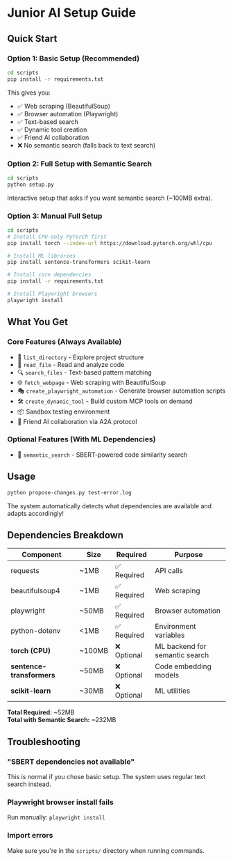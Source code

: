 # Junior AI Setup Guide

## Quick Start

### Option 1: Basic Setup (Recommended)
```bash
cd scripts
pip install -r requirements.txt
```
This gives you:
- ✅ Web scraping (BeautifulSoup)
- ✅ Browser automation (Playwright)  
- ✅ Text-based search
- ✅ Dynamic tool creation
- ✅ Friend AI collaboration
- ❌ No semantic search (falls back to text search)

### Option 2: Full Setup with Semantic Search
```bash
cd scripts
python setup.py
```
Interactive setup that asks if you want semantic search (~100MB extra).

### Option 3: Manual Full Setup
```bash
cd scripts
# Install CPU-only PyTorch first
pip install torch --index-url https://download.pytorch.org/whl/cpu

# Install ML libraries
pip install sentence-transformers scikit-learn

# Install core dependencies
pip install -r requirements.txt

# Install Playwright browsers
playwright install
```

## What You Get

### Core Features (Always Available)
- 📁 `list_directory` - Explore project structure
- 📖 `read_file` - Read and analyze code  
- 🔍 `search_files` - Text-based pattern matching
- 🌐 `fetch_webpage` - Web scraping with BeautifulSoup
- 🎭 `create_playwright_automation` - Generate browser automation scripts
- 🛠️ `create_dynamic_tool` - Build custom MCP tools on demand
- 📦 Sandbox testing environment
- 🤝 Friend AI collaboration via A2A protocol

### Optional Features (With ML Dependencies)
- 🧠 `semantic_search` - SBERT-powered code similarity search

## Usage

```bash
python propose-changes.py test-error.log
```

The system automatically detects what dependencies are available and adapts accordingly!

## Dependencies Breakdown

| Component | Size | Required | Purpose |
|-----------|------|----------|---------|
| requests | ~1MB | ✅ Required | API calls |
| beautifulsoup4 | ~1MB | ✅ Required | Web scraping |
| playwright | ~50MB | ✅ Required | Browser automation |
| python-dotenv | <1MB | ✅ Required | Environment variables |
| **torch (CPU)** | ~100MB | ❌ Optional | ML backend for semantic search |
| **sentence-transformers** | ~50MB | ❌ Optional | Code embedding models |
| **scikit-learn** | ~30MB | ❌ Optional | ML utilities |

**Total Required:** ~52MB  
**Total with Semantic Search:** ~232MB

## Troubleshooting

### "SBERT dependencies not available"
This is normal if you chose basic setup. The system uses regular text search instead.

### Playwright browser install fails
Run manually: `playwright install`

### Import errors
Make sure you're in the `scripts/` directory when running commands.
